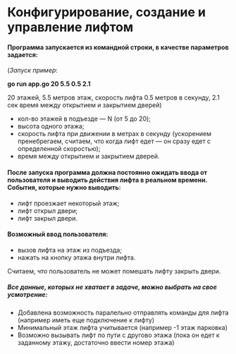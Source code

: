 Конфигурирование, создание и управление лифтом
==============================================

#### Программа запускается из командной строки, в качестве параметров задается:

(_Запуск пример_:

**go run app.go 20 5.5 0.5 2.1**

20 этажей, 5.5 метров этаж, скорость лифта 0.5 метров в секунду, 2.1 сек время между открытием и закрытием дверей)

- кол-во этажей в подъезде — N (от 5 до 20);
- высота одного этажа;
- скорость лифта при движении в метрах в секунду (ускорением пренебрегаем, считаем, что когда лифт едет — он сразу едет с определенной скоростью);
- время между открытием и закрытием дверей.

#### После запуска программа должна постоянно ожидать ввода от пользователя и выводить действия лифта в реальном времени. События, которые нужно выводить:

- лифт проезжает некоторый этаж;
- лифт открыл двери;
- лифт закрыл двери.

#### Возможный ввод пользователя:

- вызов лифта на этаж из подъезда;
- нажать на кнопку этажа внутри лифта.

Считаем, что пользователь не может помешать лифту закрыть двери.

##### Все данные, которых не хватает в задаче, можно выбрать на свое усмотрение:
- Добавлена возможность паралельно отправлять команды для лифта (например иметь еще подключение к лифту)
- Минимальный этаж лифта учитывается (например -1 этаж парковка)
- Возможно вызывать лифт по пути с другово этажа (пока он едет к заданному этажу, достаточно ввести номер этажа)
